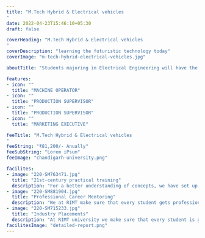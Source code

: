```yaml
---
title: "M.Tech Hybrid & Electrical vehicles
"
date: 2022-04-23T15:46:10+05:30
draft: false

coverHeading: "M.Tech Hybrid & Electrical vehicles
"
coverDescription: "learning the futuristic technology today"
coverImage: "m-tech-hybrid-electrical-vehicles.jpg"

aboutTitle: "Students majoring in Electrical Engineering will have the option of specialising in Hybrid and Electric Vehicles. This unique curriculum will cover a wide range of futuristic vehicle design and technology topics. The programme teaches students about the design, analysis, control, testing, and operation of HEVs."

features:
- icon: ""
  title: "MACHINE OPERATOR"
- icon: ""
  title: "PRODUCTION SUPERVISOR"
- icon: ""
  title: "PRODUCTION SUPERVISOR"
- icon: ""
  title: "MARKETING EXECUTIVE"

feeTitle: "M.Tech Hybrid & Electrical vehicles
"
feeString: "₹81,200/- Anually"
feeSubString: "Lorem iPsum"
feeImage: "chandigarh-university.png"

facilites:
- image: "220-SM763471.jpg"
  title: "21st-century practical training"
  description: "For a better understanding of concepts, we have set up advanced 21st-century tools equipped with advanced training methods so that students can learn every concept practically in a better way."
- image: "220-SM881904.jpg"
  title: "Professional Career Mentoring"
  description: "We at RIMT make sure that every student gets professional career mentoring from the industry experts to set career targets & for this we have created a career & placement cell too."
- image: "220-SM715233.jpg"
  title: "Industry Placements"
  description: "At RIMT university we make sure that every student is getting placed, each year more than 500 companies visit the campus of RIMT to hire our brightest of the talents"
facilitesImage: "detailed-report.png"
---
```


